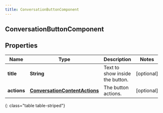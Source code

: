 ```yaml
---
title: ConversationButtonComponent
---
```


## ConversationButtonComponent

## Properties

| Name        | Type                                                                                 | Description                     | Notes      |
| ----------- | ------------------------------------------------------------------------------------ | ------------------------------- | ---------- |
| **title**   | <!----><!---->**String**<!---->                                                      | Text to show inside the button. | [optional] |
| **actions** | <!----><!---->[**ConversationContentActions**](ConversationContentActions.md)<!----> | The button actions.             | [optional] |

{: class="table table-striped"}
